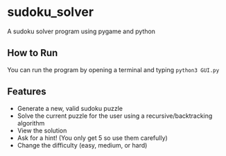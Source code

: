 # sudoku_solver
A sudoku solver program using pygame and python



## How to Run
You can run the program by opening a terminal and typing `python3 GUI.py` 

## Features
* Generate a new, valid sudoku puzzle
* Solve the current puzzle for the user using a recursive/backtracking algorithm
* View the solution
* Ask for a hint! (You only get 5 so use them carefully)
* Change the difficulty (easy, medium, or hard)


